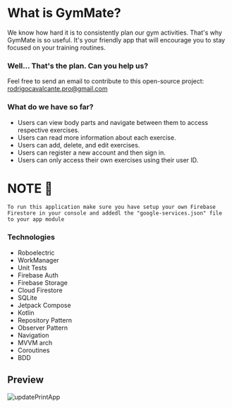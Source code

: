 # What is GymMate?

  We know how hard it is to consistently plan our gym activities. That's why GymMate is so useful. It's your friendly app that will encourage you to stay focused on your training routines. 

 ### Well... That's the plan. Can you help us? 
 
 Feel free to send an email to contribute to this open-source project: rodrigocavalcante.pro@gmail.com
 
### What do we have so far?

- Users can view body parts and navigate between them to access respective exercises.
- Users can read more information about each exercise.
- Users can add, delete, and edit exercises.
- Users can register a new account and then sign in.
- Users can only access their own exercises using their user ID.

# NOTE 🚨
``
To run this application make sure you have setup your own Firebase Firestore in your console and addedl the "google-services.json" file to your app module
``
   
### Technologies

- Roboelectric
- WorkManager
- Unit Tests
- Firebase Auth
- Firebase Storage
- Cloud Firestore
- SQLite
- Jetpack Compose
- Kotlin
- Repository Pattern
- Observer Pattern
- Navigation
- MVVM arch
- Coroutines
- BDD

## Preview
  ![updatePrintApp](https://github.com/rodrigoliveirac/GymMateApp/assets/72306040/0e3f3113-3d50-4f3e-b56a-87dc66e469b2)

